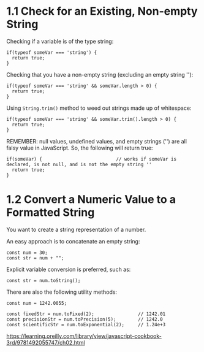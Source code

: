 # 1.1 Check for an Existing, Non-empty String

Checking if a variable is of the type string:

    if(typeof someVar === 'string') {                                  
      return true;
    }
    
Checking that you have a non-empty string (excluding an empty string ''):

    if(typeof someVar === 'string' && someVar.length > 0) {
      return true;
    }
    
Using ```String.trim()``` method to weed out strings made up of whitespace:

    if(typeof someVar === 'string' && someVar.trim().length > 0) {
      return true;
    }
    
REMEMBER: null values, undefined values, and empty strings ('') are all falsy value in JavaScript. So, the following will return true:

    if(someVar) {                           // works if someVar is declared, is not null, and is not the empty string ''
      return true;
    }
    
# 1.2 Convert a Numeric Value to a Formatted String
You want to create a string representation of a number.

An easy approach is to concatenate an empty string:

    const num = 30;
    const str = num + "";

Explicit variable conversion is preferred, such as:

    const str = num.toString();

There are also the following utility methods:

    const num = 1242.0055;

    const fixedStr = num.toFixed(2);                // 1242.01
    const precisionStr = num.toPrecision(5);        // 1242.0
    const scientificStr = num.toExponential(2);     // 1.24e+3

https://learning.oreilly.com/library/view/javascript-cookbook-3rd/9781492055747/ch02.html
